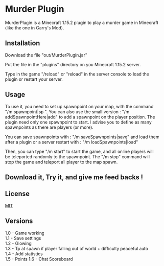 # Murder Plugin

MurderPlugin is a Minecraft 1.15.2 plugin to play a murder game in Minecraft (like the one in Garry's Mod).

## Installation

Download the file "out/MurderPlugin.jar"

Put the file in the "plugins" directory on you Minecraft 1.15.2 server.

Type in the game "/reload" or "reload" in the server console to load the plugin or restart your server.

## Usage

To use it, you need to set up spawnpoint on your map, with the command "/m spawnpoint|sp <id> <x> <y> <z>".
You can also use the small version : "/m addSpawnpointHere|add" to add a spawnpoint on the player position.
The plugin need only one spawnpoint to start. I advise you to define as many spawnpoints as there are players (or more).

You can save spawnpoints with : "/m saveSpawnpoints|save" and load them after a plugin or a server restart with : "/m loadSpawnpoints|load"

Then, you can type "/m start" to start the game, and all online players will be teleported randomly to the spawnpoint.
The "/m stop" command will stop the game and teleport all player to the map spawn.

## Download it, Try it, and give me feed backs !

## License
[MIT](https://choosealicense.com/licenses/mit/)

## Versions

1.0 - Game working \
1.1 - Save settings \
1.2 - Glowing \
1.3 - Tp at spawn if player falling out of world + difficulty peaceful auto \
1.4 - Add statistics \
1.5 - Points
1.6 - Chat Scoreboard
